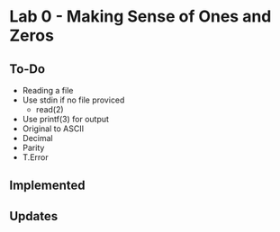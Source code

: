 # Lab 0 - Making Sense of Ones and Zeros

## To-Do
* Reading a file
* Use stdin if no file proviced
    * read(2)
* Use printf(3) for output
* Original to ASCII
* Decimal 
* Parity
* T.Error

## Implemented


## Updates